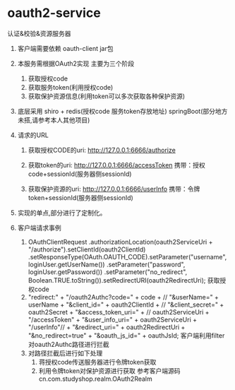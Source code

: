# oauth2-service
认证&amp;校验&amp;资源服务器


1. 客户端需要依赖 oauth-client jar包
2. 本服务需根据OAuth2实现 主要为三个阶段
      1. 获取授权code
      2. 获取服务token(利用授权code)
      3. 获取保护资源信息(利用token可以多次获取各种保护资源)
      
3. 底层采用 shiro + redis(授权code 服务token存放地址) springBoot(部分地方未搭,请参考本人其他项目)


4. 请求的URL
     1. 获取授权CODE的uri: http://127.0.0.1:6666/authorize
      
     2. 获取token的uri: http://127.0.0.1:6666/accessToken   携带：授权code+sessionId(服务器侧sessionId)
     
     3. 获取保护资源的uri: http://127.0.0.1:6666/userInfo    携带：令牌token+sessionId(服务器侧sessionId)
     
5. 实现的单点,部分进行了定制化。


6. 客户端请求事例
	 1. OAuthClientRequest
		.authorizationLocation(oauth2ServiceUri + "/authorize").setClientId(oauth2ClientId)
		.setResponseType(OAuth.OAUTH_CODE).setParameter("username", loginUser.getUserName())
		.setParameter("password", loginUser.getPassword())
		.setParameter("no_redirect", Boolean.TRUE.toString()).setRedirectURI(oauth2RedirectUri);
		获取授权code
	 2. "redirect:" + "/oauth2Authc?code=" + code + //
				"&userName=" + userName + "&client_id=" + oauth2ClientId + //
				"&client_secret=" + oauth2Secret + "&access_token_uri=" + //
				oauth2ServiceUri + "/accessToken" + "&user_info_uri=" + oauth2ServiceUri + "/userInfo"//
				+ "&redirect_uri=" + oauth2RedirectUri + "&no_redirect=true" + "&oauth_js_id=" + oauthJsId;
		 客户端利用filter对oauth2Authc路径进行拦截
	 3. 对路径拦截后进行如下处理
	 	1. 蒋授权code传送服务器进行令牌token获取
	 	2. 利用令牌token对保护资源进行获取
	 	参考客户端源码 cn.com.studyshop.realm.OAuth2Realm
	 	

